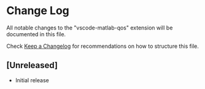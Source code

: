 # Change Log
All notable changes to the "vscode-matlab-qos" extension will be documented in this file.

Check [Keep a Changelog](http://keepachangelog.com/) for recommendations on how to structure this file.

## [Unreleased]
- Initial release